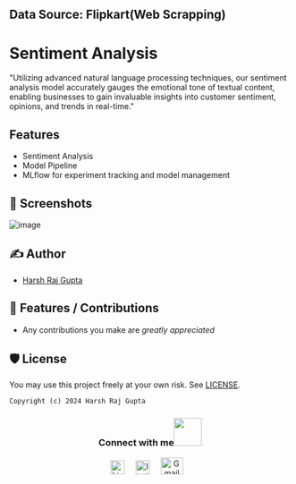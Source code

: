 ## Data Source: Flipkart(Web Scrapping)

#  Sentiment Analysis
"Utilizing advanced natural language processing techniques, our sentiment analysis model accurately gauges the emotional tone of textual content, enabling businesses to gain invaluable insights into customer sentiment, opinions, and trends in real-time."

## Features
- Sentiment Analysis
- Model Pipeline
- MLflow for experiment tracking and model management

## 👀 Screenshots

![image](https://raw.githubusercontent.com/Harsh1629/Assets/main/Models_logged.png)

## ✍ Author

- [Harsh Raj Gupta](https://github.com/Harsh1629)
  
## 📌 Features / Contributions
 - Any contributions you make are *greatly appreciated*

## 🛡 License

You may use this project freely at your own risk. See [LICENSE](https://choosealicense.com/licenses/mit/).

    Copyright (c) 2024 Harsh Raj Gupta



<div align="center">
<h3> Connect with me<a href="https://gifyu.com/image/Zy2f"><img src="https://github.com/milaan9/milaan9/blob/main/Handshake.gif" width="50px"></a>
</h3> 
<p align="center">
    <a href="https://www.linkedin.com/in/harsh-raj-gupta-388234250/" target="_blank"><img alt="LinkedIn" width="25px" src="https://cdn-icons-png.flaticon.com/512/3536/3536505.png"></a> &nbsp&nbsp&nbsp
    <a href="https://www.instagram.com/raj_harsh_1609/" target="_blank"><img alt="Instagram" width="25px" src="https://cdn-icons-png.flaticon.com/512/1384/1384063.png"></a> &nbsp&nbsp&nbsp
     <a href="mailto:harshgupta1629@gmail.com" target="_blank"><img alt="Gmail" width="40px" height="30px" src="https://github.com/TheDudeThatCode/TheDudeThatCode/blob/master/Assets/Gmail.svg"></a>&nbsp&nbsp&nbsp
   </p>

